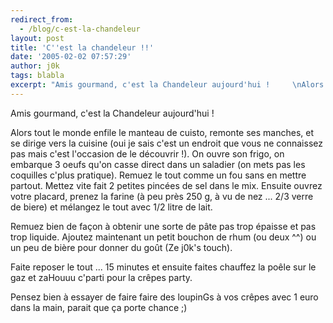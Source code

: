 ```yaml
---
redirect_from:
  - /blog/c-est-la-chandeleur
layout: post
title: 'C''est la chandeleur !!'
date: '2005-02-02 07:57:29'
author: j0k
tags: blabla
excerpt: "Amis gourmand, c'est la Chandeleur aujourd'hui !     \nAlors tout le monde enfile le manteau de cuisto, remonte ses manches, et se dirige vers la cuisine (oui je sais c'est un endroit que vous ne connaissez pas mais c'est l'occasion de le découvrir !). On ouvre son frigo, on embarque 3 oeufs qu'on casse direct dans un saladier (on mets pas les coquilles c'plus      …"
---
```


Amis gourmand, c'est la Chandeleur aujourd'hui !

Alors tout le monde enfile le manteau de cuisto, remonte ses manches, et se dirige vers la cuisine (oui je sais c'est un endroit que vous ne connaissez pas mais c'est l'occasion de le découvrir !). On ouvre son frigo, on embarque 3 oeufs qu'on casse direct dans un saladier (on mets pas les coquilles c'plus pratique). Remuez le tout comme un fou sans en mettre partout. Mettez vite fait 2 petites pincées de sel dans le mix. Ensuite ouvrez votre placard, prenez la farine (à peu près 250 g, à vu de nez ... 2/3 verre de biere) et mélangez le tout avec 1/2 litre de lait.

Remuez bien de façon à obtenir une sorte de pâte pas trop épaisse et pas trop liquide.   Ajoutez maintenant un petit bouchon de rhum (ou deux ^^) ou un peu de bière pour donner du goût (Ze j0k's touch).

Faite reposer le tout ... 15 minutes et ensuite faites chauffez la poêle sur le gaz et zaHouuu c'parti pour la crêpes party.

Pensez bien à essayer de faire faire des loupinGs à vos crêpes avec 1 euro dans la main, parait que ça porte chance ;)
